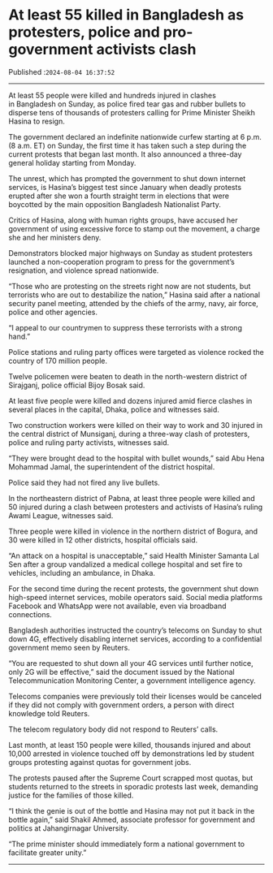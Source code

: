 # At least 55 killed in Bangladesh as protesters, police and pro-government activists clash

Published :`2024-08-04 16:37:52`

---

At least 55 people were killed and hundreds injured in clashes in Bangladesh on Sunday, as police fired tear gas and rubber bullets to disperse tens of thousands of protesters calling for Prime Minister Sheikh Hasina to resign.

The government declared an indefinite nationwide curfew starting at 6 p.m. (8 a.m. ET) on Sunday, the first time it has taken such a step during the current protests that began last month. It also announced a three-day general holiday starting from Monday.

The unrest, which has prompted the government to shut down internet services, is Hasina’s biggest test since January when deadly protests erupted after she won a fourth straight term in elections that were boycotted by the main opposition Bangladesh Nationalist Party.

Critics of Hasina, along with human rights groups, have accused her government of using excessive force to stamp out the movement, a charge she and her ministers deny.

Demonstrators blocked major highways on Sunday as student protesters launched a non-cooperation program to press for the government’s resignation, and violence spread nationwide.

“Those who are protesting on the streets right now are not students, but terrorists who are out to destabilize the nation,” Hasina said after a national security panel meeting, attended by the chiefs of the army, navy, air force, police and other agencies.

“I appeal to our countrymen to suppress these terrorists with a strong hand.”

Police stations and ruling party offices were targeted as violence rocked the country of 170 million people.

Twelve policemen were beaten to death in the north-western district of Sirajganj, police official Bijoy Bosak said.

At least five people were killed and dozens injured amid fierce clashes in several places in the capital, Dhaka, police and witnesses said.

Two construction workers were killed on their way to work and 30 injured in the central district of Munsiganj, during a three-way clash of protesters, police and ruling party activists, witnesses said.

“They were brought dead to the hospital with bullet wounds,” said Abu Hena Mohammad Jamal, the superintendent of the district hospital.

Police said they had not fired any live bullets.

In the northeastern district of Pabna, at least three people were killed and 50 injured during a clash between protesters and activists of Hasina’s ruling Awami League, witnesses said.

Three people were killed in violence in the northern district of Bogura, and 30 were killed in 12 other districts, hospital officials said.

“An attack on a hospital is unacceptable,” said Health Minister Samanta Lal Sen after a group vandalized a medical college hospital and set fire to vehicles, including an ambulance, in Dhaka.

For the second time during the recent protests, the government shut down high-speed internet services, mobile operators said. Social media platforms Facebook and WhatsApp were not available, even via broadband connections.

Bangladesh authorities instructed the country’s telecoms on Sunday to shut down 4G, effectively disabling internet services, according to a confidential government memo seen by Reuters.

“You are requested to shut down all your 4G services until further notice, only 2G will be effective,” said the document issued by the National Telecommunication Monitoring Center, a government intelligence agency.

Telecoms companies were previously told their licenses would be canceled if they did not comply with government orders, a person with direct knowledge told Reuters.

The telecom regulatory body did not respond to Reuters’ calls.

Last month, at least 150 people were killed, thousands injured and about 10,000 arrested in violence touched off by demonstrations led by student groups protesting against quotas for government jobs.

The protests paused after the Supreme Court scrapped most quotas, but students returned to the streets in sporadic protests last week, demanding justice for the families of those killed.

“I think the genie is out of the bottle and Hasina may not put it back in the bottle again,” said Shakil Ahmed, associate professor for government and politics at Jahangirnagar University.

“The prime minister should immediately form a national government to facilitate greater unity.”

---

